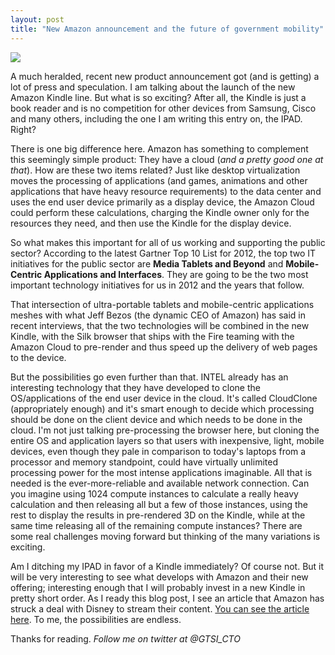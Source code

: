 ```yaml
---
layout: post
title: "New Amazon announcement and the future of government mobility"
---
```


![](https://s3.amazonaws.com/jnswebpage/blog_images/Amazon-kindle-fire-tablet-cheap23-300x225.jpg)

A much heralded, recent new product announcement got (and is getting) a lot of press and speculation.  I am 
talking about the launch of the new Amazon Kindle line. But what is so exciting? After all, the Kindle is 
just a book reader and is no competition for other devices from Samsung, Cisco and many others, including 
the one I am writing this entry on, the IPAD.  Right?

There is one big difference here.  Amazon has something to complement this seemingly simple product: 
They have a cloud (*and a pretty good one at that*).  How are these two items related?  Just like 
desktop virtualization moves the processing of applications (and games, animations and other applications 
that have heavy resource requirements) to the data center and uses the end user device primarily as a 
display device, the Amazon Cloud could perform these calculations, charging the Kindle owner only for the 
resources they need, and then use the Kindle for the display device.

So what makes this important for all of us working and supporting the public sector? According to the latest 
Gartner Top 10 List for 2012, the top two IT initiatives for the public sector are **Media Tablets and Beyond**
 and **Mobile-Centric Applications and Interfaces**.  They are going to be the two most important technology 
initiatives for us in 2012 and the years that follow.

That intersection of  ultra-portable tablets and mobile-centric applications meshes with what Jeff Bezos 
(the dynamic CEO of Amazon) has said in recent interviews, that the two technologies will be combined in 
the new Kindle, with the Silk browser that ships with the Fire teaming with the Amazon Cloud to pre-render 
and thus speed up the delivery of web pages to the device.

But the possibilities go even further than that.  INTEL already has an interesting technology that they 
have developed to clone the OS/applications of the end user device in the cloud.  It's called CloudClone 
(appropriately enough) and it's smart enough to decide which processing should be done on the client device 
and which needs to be done in the cloud.  I'm not just talking pre-processing the browser here, but cloning 
the entire OS and application layers so that users with inexpensive, light, mobile devices, even though 
they pale in comparison to today's laptops from a processor and memory standpoint, could have virtually 
unlimited processing power for the most intense applications imaginable.  All that is needed is the 
ever-more-reliable and available network connection.  Can you imagine using 1024 compute instances to 
calculate a really heavy calculation and then releasing all but a few of those instances, using the rest 
to display the results in pre-rendered 3D on the Kindle, while at the same time releasing all of the 
remaining compute instances?  There are some real challenges moving forward but thinking of the many 
variations is exciting.

Am I ditching my IPAD in favor of a Kindle immediately?  Of course not.  But it will be very interesting 
to see what develops with Amazon and their new offering;  interesting enough that I will probably invest 
in a new Kindle in pretty short order.  As I ready this blog post, I see an article that Amazon has 
struck a deal with Disney to stream their content.  [You can see the article here](http://finance.yahoo.com/news/Disney-Pens-Licensing-Deals-wscheats-4258741656.html?x=0).  To me, the possibilities are endless. 

Thanks for reading.  *Follow me on twitter at @GTSI_CTO*
